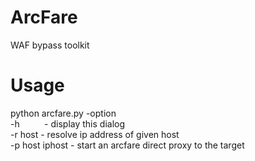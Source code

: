 # ArcFare
WAF bypass toolkit

# Usage
python arcfare.py -option<br>
  -h&nbsp;&nbsp;&nbsp;&nbsp;&nbsp;&nbsp;&nbsp;&nbsp;&nbsp;		              - display this dialog<br>
  -r host		          - resolve ip address of given host<br>
  -p host iphost		  - start an arcfare direct proxy to the target<br>
